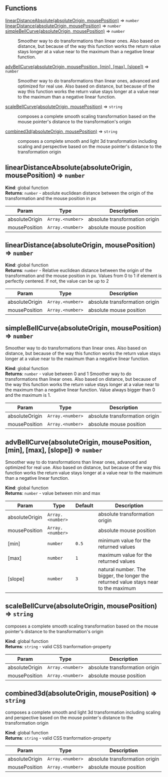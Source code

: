 ## Functions

<dl>
<dt><a href="#linearDistanceAbsolute">linearDistanceAbsolute(absoluteOrigin, mousePosition)</a> ⇒ <code>number</code></dt>
<dd></dd>
<dt><a href="#linearDistance">linearDistance(absoluteOrigin, mousePosition)</a> ⇒ <code>number</code></dt>
<dd></dd>
<dt><a href="#simpleBellCurve">simpleBellCurve(absoluteOrigin, mousePosition)</a> ⇒ <code>number</code></dt>
<dd><p>Smoother way to do transformations than linear ones. Also based on
distance, but because of the way this function works the return
value stays longer at a value near to the maximum than a negative
linear function.</p>
</dd>
<dt><a href="#advBellCurve">advBellCurve(absoluteOrigin, mousePosition, [min], [max], [slope])</a> ⇒ <code>number</code></dt>
<dd><p>Smoother way to do transformations than linear ones, advanced and
optimized for real use. Also based on distance, but because of the
way this function works the return value stays longer at a value
near to the maximum than a negative linear function.</p>
</dd>
<dt><a href="#scaleBellCurve">scaleBellCurve(absoluteOrigin, mousePosition)</a> ⇒ <code>string</code></dt>
<dd><p>composes a complete smooth scaling transformation based on the
mouse pointer&#39;s distance to the transformation&#39;s origin</p>
</dd>
<dt><a href="#combined3d">combined3d(absoluteOrigin, mousePosition)</a> ⇒ <code>string</code></dt>
<dd><p>composes a complete smooth and light 3d transformation including
scaling and perspective based on the mouse pointer&#39;s distance to
the transformation origin</p>
</dd>
</dl>

<a name="linearDistanceAbsolute"></a>

## linearDistanceAbsolute(absoluteOrigin, mousePosition) ⇒ <code>number</code>
**Kind**: global function  
**Returns**: <code>number</code> - absolute euclidean distance between the origin of
                         the transformation and the mouse position in px  

| Param | Type | Description |
| --- | --- | --- |
| absoluteOrigin | <code>Array.&lt;number&gt;</code> | absolute transformation origin |
| mousePosition | <code>Array.&lt;number&gt;</code> | absolute mouse position |

<a name="linearDistance"></a>

## linearDistance(absoluteOrigin, mousePosition) ⇒ <code>number</code>
**Kind**: global function  
**Returns**: <code>number</code> - Relative euclidean distance between the origin of
                         the transformation and the mouse position in px.
                         Values from 0 to 1 if element is perfectly
                         centered. If not, the value can be up to 2  

| Param | Type | Description |
| --- | --- | --- |
| absoluteOrigin | <code>Array.&lt;number&gt;</code> | absolute transformation origin |
| mousePosition | <code>Array.&lt;number&gt;</code> | absolute mouse position |

<a name="simpleBellCurve"></a>

## simpleBellCurve(absoluteOrigin, mousePosition) ⇒ <code>number</code>
Smoother way to do transformations than linear ones. Also based on
distance, but because of the way this function works the return
value stays longer at a value near to the maximum than a negative
linear function.

**Kind**: global function  
**Returns**: <code>number</code> - value between 0 and 1
     Smoother way to do transformations than linear
                         ones. Also based on distance, but because of the
                         way this function works the return value stays
                         longer at a value near to the maximum than a
                         negative linear function. Value always bigger
                         than 0 and the maximum is 1.  

| Param | Type | Description |
| --- | --- | --- |
| absoluteOrigin | <code>Array.&lt;number&gt;</code> | absolute transformation origin |
| mousePosition | <code>Array.&lt;number&gt;</code> | absolute mouse position |

<a name="advBellCurve"></a>

## advBellCurve(absoluteOrigin, mousePosition, [min], [max], [slope]) ⇒ <code>number</code>
Smoother way to do transformations than linear ones, advanced and
optimized for real use. Also based on distance, but because of the
way this function works the return value stays longer at a value
near to the maximum than a negative linear function.

**Kind**: global function  
**Returns**: <code>number</code> - value between min and max  

| Param | Type | Default | Description |
| --- | --- | --- | --- |
| absoluteOrigin | <code>Array.&lt;number&gt;</code> |  | absolute transformation origin |
| mousePosition | <code>Array.&lt;number&gt;</code> |  | absolute mouse position |
| [min] | <code>number</code> | <code>0.5</code> | minimum value for the returned values |
| [max] | <code>number</code> | <code>1</code> | maximum value for the returned values |
| [slope] | <code>number</code> | <code>3</code> | natural number. The bigger, the longer                                    the returned value stays near to the                                    maximum |

<a name="scaleBellCurve"></a>

## scaleBellCurve(absoluteOrigin, mousePosition) ⇒ <code>string</code>
composes a complete smooth scaling transformation based on the
mouse pointer's distance to the transformation's origin

**Kind**: global function  
**Returns**: <code>string</code> - valid CSS tranformation-property  

| Param | Type | Description |
| --- | --- | --- |
| absoluteOrigin | <code>Array.&lt;number&gt;</code> | absolute transformation origin |
| mousePosition | <code>Array.&lt;number&gt;</code> | absolute mouse position |

<a name="combined3d"></a>

## combined3d(absoluteOrigin, mousePosition) ⇒ <code>string</code>
composes a complete smooth and light 3d transformation including
scaling and perspective based on the mouse pointer's distance to
the transformation origin

**Kind**: global function  
**Returns**: <code>string</code> - valid CSS tranformation-property  

| Param | Type | Description |
| --- | --- | --- |
| absoluteOrigin | <code>Array.&lt;number&gt;</code> | absolute transformation origin |
| mousePosition | <code>Array.&lt;number&gt;</code> | absolute mouse position |


